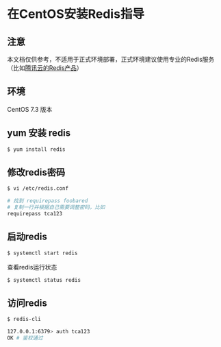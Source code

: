 # 在CentOS安装Redis指导
## 注意
本文档仅供参考，不适用于正式环境部署，正式环境建议使用专业的Redis服务（比如[腾讯云的Redis产品](https://cloud.tencent.com/product/crs)）

## 环境
CentOS 7.3 版本

## yum 安装 redis
```bash
$ yum install redis
```

## 修改redis密码
```bash
$ vi /etc/redis.conf

# 找到 requirepass foobared
# 复制一行并根据自己需要调整密码，比如
requirepass tca123
```

## 启动redis

```bash
$ systemctl start redis
```

查看redis运行状态
```bash
$ systemctl status redis
```

## 访问redis
```bash
$ redis-cli

127.0.0.1:6379> auth tca123
OK # 鉴权通过
```
